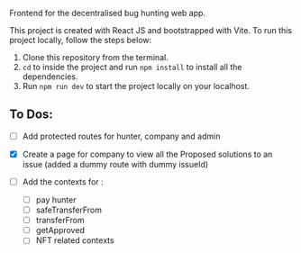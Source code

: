 Frontend for the decentralised bug hunting web app. 

This project is created with React JS and bootstrapped with Vite. To run this project locally, follow the steps below:

1. Clone this repository from the terminal. 
2. `cd` to inside the project and run `npm install` to install all the dependencies.
3. Run `npm run dev` to start the project locally on your localhost. 

## To Dos:
- [ ] Add protected routes for hunter, company and admin
- [X] Create a page for company to view all the Proposed solutions to an issue (added a dummy route with dummy issueId)
- [ ] Add the contexts for :

	- [ ] pay hunter
	- [ ] safeTransferFrom
	- [ ] transferFrom
	- [ ] getApproved
	- [ ] NFT related contexts
